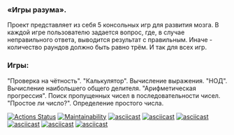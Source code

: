 ### «Игры разума».
 Проект представляет из себя 5 консольных игр для развития мозга.
В каждой игре пользователю задается вопрос, где, в случае неправильного ответа, выводится результат с правильным.
Иначе - количество раундов должно быть равно трём. И так для всех игр.
### Игры:
"Проверка на чётность".
"Калькулятор". Вычисление выражения.
"НОД". Вычисление наибольшего общего делителя.
"Арифметическая прогрессия". Поиск пропущенных чисел в последовательности чисел.
"Простое ли число?". Определение простого числа.

[![Actions Status](https://github.com/SaliAbdullaeva/java-project-61/actions/workflows/hexlet-check.yml/badge.svg)](https://github.com/SaliAbdullaeva/java-project-61/actions)
[![Maintainability](https://api.codeclimate.com/v1/badges/f42949791707b175b09a/maintainability)](https://codeclimate.com/github/SaliAbdullaeva/java-project-61/maintainability)
[![asciicast](https://asciinema.org/a/16vO82mJoehnqDjeSFK6D1ayC.svg)](https://asciinema.org/a/16vO82mJoehnqDjeSFK6D1ayC)
[![asciicast](https://asciinema.org/a/658384.svg)](https://asciinema.org/a/658384)
[![asciicast](https://asciinema.org/a/658831.svg)](https://asciinema.org/a/658831)
[![asciicast](https://asciinema.org/a/659080.svg)](https://asciinema.org/a/659080)
[![asciicast](https://asciinema.org/a/659086.svg)](https://asciinema.org/a/659086)
[![asciicast](https://asciinema.org/a/660253.svg)](https://asciinema.org/a/660253)
